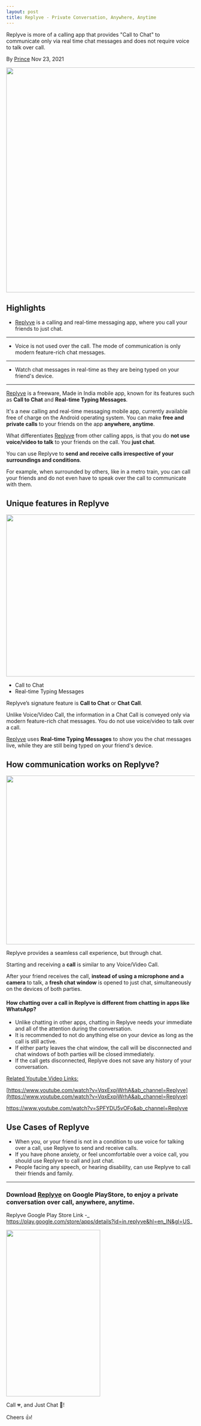 ```yaml
---
layout: post
title: Replyve - Private Conversation, Anywhere, Anytime
---
```

Replyve is more of a calling app that provides "Call to Chat" to communicate only via real time chat messages and does not require voice to talk over call.

By [Prince](https://www.linkedin.com/in/prince-kumar-5497p/) Nov 23, 2021


<img src="https://user-images.githubusercontent.com/81200684/144360461-23eeb34b-6ac7-4da8-9198-96c1d9a5ee7e.png" width="600" height="600" />

## Highlights
* [Replyve](https://play.google.com/store/apps/details?id=in.replyve&hl=en_IN&gl=US) is a calling and real-time messaging app, where you call your friends to just chat.

---

* Voice is not used over the call. The mode of communication is only modern feature-rich chat messages.

---

* Watch chat messages in real-time as they are being typed on your friend's device.

---


[Replyve](https://play.google.com/store/apps/details?id=in.replyve&hl=en_IN&gl=US) is a freeware, Made in India mobile app, known for its features such as **Call to Chat** and **Real-time Typing Messages**.

It's a new calling and real-time messaging mobile app, currently available free of charge on the Android operating system. You can make **free and private calls** to your friends on the app **anywhere, anytime**.

What differentiates [Replyve](https://play.google.com/store/apps/details?id=in.replyve&hl=en_IN&gl=US) from other calling apps, is that you do **not use voice/video to talk** to your friends on the call. You **just chat**.

You can use Replyve to **send and receive calls irrespective of your surroundings and conditions**.

For example, when surrounded by others, like in a metro train, you can call your friends and do not even have to speak over the call to communicate with them.

## Unique features in Replyve

<img src="https://user-images.githubusercontent.com/81200684/144360563-e98eab0e-2d6a-4888-9ab5-d9f7710c7ca6.png" width="592" height="432" />

* Call to Chat
* Real-time Typing Messages

Replyve’s signature feature is **Call to Chat** or **Chat Call**.

Unlike Voice/Video Call, the information in a Chat Call is conveyed only via modern feature-rich chat messages. You do not use voice/video to talk over a call.

[Replyve](https://play.google.com/store/apps/details?id=in.replyve&hl=en_IN&gl=US) uses **Real-time Typing Messages** to show you the chat messages live, while they are still being typed on your friend's device.


## How communication works on Replyve?

<img src="https://user-images.githubusercontent.com/81200684/144360587-c5703a2b-2145-45f7-b9dc-fd6aa054aa9d.png" width="601" height="450" />



Replyve provides a seamless call experience, but through chat.

Starting and receiving a **call** is similar to any Voice/Video Call.

After your friend receives the call, **instead of using a microphone and a camera** to talk, a **fresh chat window** is opened to just chat, simultaneously on the devices of both parties.


#### **How chatting over a call in Replyve is different from chatting in apps like WhatsApp?**



* Unlike chatting in other apps, chatting in Replyve needs your immediate and all of the attention during the conversation.
* It is recommended to not do anything else on your device as long as the call is still active.
* If either party leaves the chat window, the call will be disconnected and chat windows of both parties will be closed immediately.
* If the call gets disconnected, Replyve does not save any history of your conversation.

<span style="text-decoration:underline;">Related Youtube Video Links:</span>

[https://www.youtube.com/watch?v=VqxExpjWrhA&ab_channel=Replyve](https://www.youtube.com/watch?v=VqxExpjWrhA&ab_channel=Replyve)

<span style="text-decoration:underline;">https://www.youtube.com/watch?v=SPFYDU5vOFo&ab_channel=Replyve</span>


## Use Cases of Replyve



* When you, or your friend is not in a condition to use voice for talking over a call, use Replyve to send and receive calls.
* If you have phone anxiety, or feel uncomfortable over a voice call, you should use Replyve to call and just chat.
* People facing any speech, or hearing disability, can use Replyve to call their friends and family.


---


### Download [Replyve](https://play.google.com/store/apps/details?id=in.replyve&hl=en_IN&gl=US) on Google PlayStore, to enjoy a private conversation over call, anywhere, anytime.

Replyve Google Play Store Link -_ <span style="text-decoration:underline;">https://play.google.com/store/apps/details?id=in.replyve&hl=en_IN&gl=US</span>_

<img src="https://user-images.githubusercontent.com/81200684/144360602-3802f095-4c72-41d3-9650-86b1d8e8cb58.jpg" width="251" height="444" />



Call 🕿, and Just Chat 💬!

Cheers 👍!
